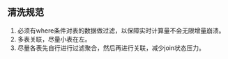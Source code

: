 ## 清洗规范
1. 必须有where条件对表的数据做过滤，以保障实时计算量不会无限增量崩溃。  
2. 多表关联，尽量小表在左。  
3. 尽量各表先自行进行过滤聚合，然后再进行关联，减少join状态压力。    

